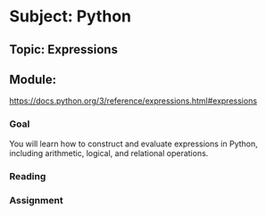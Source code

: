 # Subject: Python
## Topic: Expressions
## Module: 
<https://docs.python.org/3/reference/expressions.html#expressions>


### Goal
You will learn how to construct and evaluate expressions in Python, including arithmetic, logical, and relational operations.

### Reading 

### Assignment


